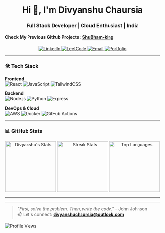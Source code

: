 <h1 align="center">Hi 👋, I'm Divyanshu Chaursia</h1>
<h3 align="center">Full Stack Developer | Cloud Enthusiast | India</h3>
<h4> Check My Previous Github Projects : <a href="https://github.com/shubham-king"> ShuBham-king</a> </h4>

<p align="center">
  <a href="https://www.linkedin.com/in/divyanshu-chaursia-222712374?utm_source=share&utm_campaign=share_via&utm_content=profile&utm_medium=android_app" target="blank">
    <img align="center" src="https://img.shields.io/badge/LinkedIn-0A66C2?logo=linkedin&logoColor=white" alt="LinkedIn"/>
  </a>
  <a href="https://leetcode.com/divyanshuchaursia/">
    <img align="center" src="https://img.shields.io/badge/LeetCode-FFA116?logo=leetcode&logoColor=black" alt="LeetCode"/>
  </a>
  <a href="mailto:divyanshuchaursia@outlook.com">
    <img align="center" src="https://img.shields.io/badge/Email-EA4335?logo=gmail&logoColor=white" alt="Email"/>
  </a>
  <a href="https://chaursia.github.io/portfolio">
    <img align="center" src="https://img.shields.io/badge/Portfolio-4285F4?logo=googlechrome&logoColor=white" alt="Portfolio"/>
  </a>
</p>

---

### 🛠️ Tech Stack
**Frontend**  
![React](https://img.shields.io/badge/-React-61DAFB?logo=react&logoColor=black)
![JavaScript](https://img.shields.io/badge/-JavaScript-F7DF1E?logo=javascript&logoColor=black)
![TailwindCSS](https://img.shields.io/badge/-Tailwind-06B6D4?logo=tailwindcss&logoColor=white)

**Backend**  
![Node.js](https://img.shields.io/badge/-Node.js-339933?logo=nodedotjs&logoColor=white)
![Python](https://img.shields.io/badge/-Python-3776AB?logo=python&logoColor=white)
![Express](https://img.shields.io/badge/-Express-000000?logo=express&logoColor=white)

**DevOps & Cloud**  
![AWS](https://img.shields.io/badge/-AWS-232F3E?logo=amazonaws&logoColor=white)
![Docker](https://img.shields.io/badge/-Docker-2496ED?logo=docker&logoColor=white)
![GitHub Actions](https://img.shields.io/badge/-GitHub_Actions-2088FF?logo=githubactions&logoColor=white)

---

### 📊 GitHub Stats
<p align="center">
  <img height="165em" src="https://github-readme-stats.vercel.app/api?username=chaursia&show_icons=true&theme=dark&hide_border=true&count_private=true" alt="Divyanshu's Stats"/>
  <img height="165em" src="https://github-readme-streak-stats.herokuapp.com/?user=chaursia&theme=dark&hide_border=true" alt="Streak Stats"/>
  <img height="165em" src="https://github-readme-stats.vercel.app/api/top-langs/?username=chaursia&layout=compact&theme=dark&hide_border=true" alt="Top Languages"/>
</p>

---

<!-- ### 🏆 Featured Projects
| Project | Description | Tech |
|---------|-------------|------|
| **[Project Alpha](https://github.com/chaursia/project-alpha)** | Modern e-commerce platform | React • Node.js • MongoDB |
| **[Cloud Toolkit](https://github.com/chaursia/cloud-toolkit)** | AWS automation scripts | Python • AWS CLI • Terraform |
| **[DevUtils](https://github.com/chaursia/devutils)** | Developer productivity tools | TypeScript • VSCode API | -->

---


> *"First, solve the problem. Then, write the code."* - John Johnson  
> 📫 Let's connect: **divyanshuchaursia@outlook.com**

<img src="https://komarev.com/ghpvc/?username=chaursia&color=blueviolet&style=flat" alt="Profile Views"/>
